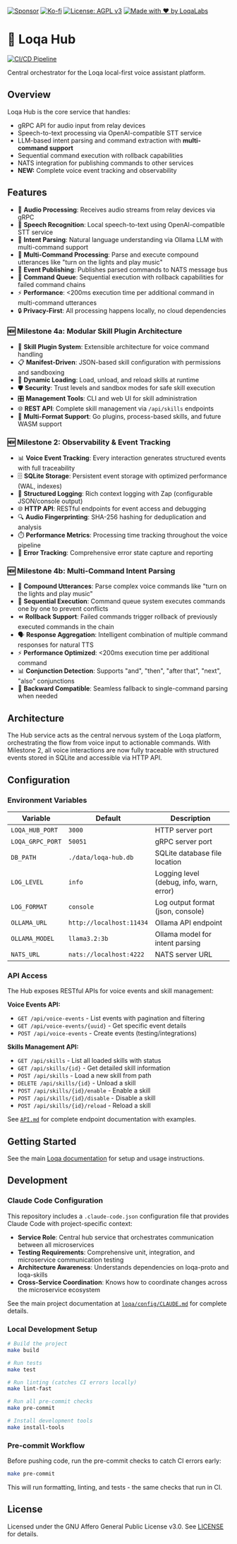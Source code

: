 [![Sponsor](https://img.shields.io/badge/Sponsor-Loqa-ff69b4?logo=githubsponsors&style=for-the-badge)](https://github.com/sponsors/annabarnes1138)
[![Ko-fi](https://img.shields.io/badge/Buy%20me%20a%20coffee-Ko--fi-FF5E5B?logo=ko-fi&logoColor=white&style=for-the-badge)](https://ko-fi.com/annabarnes)
[![License: AGPL v3](https://img.shields.io/badge/License-AGPL--3.0-blue?style=for-the-badge)](LICENSE)
[![Made with ❤️ by LoqaLabs](https://img.shields.io/badge/Made%20with%20%E2%9D%A4%EF%B8%8F-by%20LoqaLabs-ffb6c1?style=for-the-badge)](https://loqalabs.com)

# 🧠 Loqa Hub

[![CI/CD Pipeline](https://github.com/loqalabs/loqa-hub/actions/workflows/ci.yml/badge.svg)](https://github.com/loqalabs/loqa-hub/actions/workflows/ci.yml)

Central orchestrator for the Loqa local-first voice assistant platform.

## Overview

Loqa Hub is the core service that handles:
- gRPC API for audio input from relay devices
- Speech-to-text processing via OpenAI-compatible STT service
- LLM-based intent parsing and command extraction with **multi-command support**
- Sequential command execution with rollback capabilities
- NATS integration for publishing commands to other services
- **NEW:** Complete voice event tracking and observability

## Features

- 🎤 **Audio Processing**: Receives audio streams from relay devices via gRPC
- 📝 **Speech Recognition**: Local speech-to-text using OpenAI-compatible STT service
- 🤖 **Intent Parsing**: Natural language understanding via Ollama LLM with multi-command support
- 🔗 **Multi-Command Processing**: Parse and execute compound utterances like "turn on the lights and play music"
- 📡 **Event Publishing**: Publishes parsed commands to NATS message bus
- 🔄 **Command Queue**: Sequential execution with rollback capabilities for failed command chains
- ⚡ **Performance**: <200ms execution time per additional command in multi-command utterances
- 🔒 **Privacy-First**: All processing happens locally, no cloud dependencies

### 🆕 Milestone 4a: Modular Skill Plugin Architecture

- 🧩 **Skill Plugin System**: Extensible architecture for voice command handling
- 📋 **Manifest-Driven**: JSON-based skill configuration with permissions and sandboxing
- 🔄 **Dynamic Loading**: Load, unload, and reload skills at runtime
- 🛡️ **Security**: Trust levels and sandbox modes for safe skill execution
- 🎛️ **Management Tools**: CLI and web UI for skill administration
- 🌐 **REST API**: Complete skill management via `/api/skills` endpoints
- 🔧 **Multi-Format Support**: Go plugins, process-based skills, and future WASM support

### 🆕 Milestone 2: Observability & Event Tracking

- 📊 **Voice Event Tracking**: Every interaction generates structured events with full traceability
- 🗄️ **SQLite Storage**: Persistent event storage with optimized performance (WAL, indexes)
- 📝 **Structured Logging**: Rich context logging with Zap (configurable JSON/console output)
- 🌐 **HTTP API**: RESTful endpoints for event access and debugging
- 🔍 **Audio Fingerprinting**: SHA-256 hashing for deduplication and analysis
- ⏱️ **Performance Metrics**: Processing time tracking throughout the voice pipeline
- 🚨 **Error Tracking**: Comprehensive error state capture and reporting

### 🆕 Milestone 4b: Multi-Command Intent Parsing

- 🔗 **Compound Utterances**: Parse complex voice commands like "turn on the lights and play music"
- 🔄 **Sequential Execution**: Command queue system executes commands one by one to prevent conflicts
- ⏪ **Rollback Support**: Failed commands trigger rollback of previously executed commands in the chain
- 🗣️ **Response Aggregation**: Intelligent combination of multiple command responses for natural TTS
- ⚡ **Performance Optimized**: <200ms execution time per additional command
- 📊 **Conjunction Detection**: Supports "and", "then", "after that", "next", "also" conjunctions
- 🔄 **Backward Compatible**: Seamless fallback to single-command parsing when needed

## Architecture

The Hub service acts as the central nervous system of the Loqa platform, orchestrating the flow from voice input to actionable commands. With Milestone 2, all voice interactions are now fully traceable with structured events stored in SQLite and accessible via HTTP API.

## Configuration

### Environment Variables

| Variable | Default | Description |
|----------|---------|-------------|
| `LOQA_HUB_PORT` | `3000` | HTTP server port |
| `LOQA_GRPC_PORT` | `50051` | gRPC server port |
| `DB_PATH` | `./data/loqa-hub.db` | SQLite database file location |
| `LOG_LEVEL` | `info` | Logging level (debug, info, warn, error) |
| `LOG_FORMAT` | `console` | Log output format (json, console) |
| `OLLAMA_URL` | `http://localhost:11434` | Ollama API endpoint |
| `OLLAMA_MODEL` | `llama3.2:3b` | Ollama model for intent parsing |
| `NATS_URL` | `nats://localhost:4222` | NATS server URL |

### API Access

The Hub exposes RESTful APIs for voice events and skill management:

**Voice Events API:**
- `GET /api/voice-events` - List events with pagination and filtering
- `GET /api/voice-events/{uuid}` - Get specific event details
- `POST /api/voice-events` - Create events (testing/integrations)

**Skills Management API:**
- `GET /api/skills` - List all loaded skills with status
- `GET /api/skills/{id}` - Get detailed skill information
- `POST /api/skills` - Load a new skill from path
- `DELETE /api/skills/{id}` - Unload a skill
- `POST /api/skills/{id}/enable` - Enable a skill
- `POST /api/skills/{id}/disable` - Disable a skill
- `POST /api/skills/{id}/reload` - Reload a skill

See [`API.md`](API.md) for complete endpoint documentation with examples.

## Getting Started

See the main [Loqa documentation](https://github.com/loqalabs/loqa) for setup and usage instructions.

## Development

### Claude Code Configuration

This repository includes a `.claude-code.json` configuration file that provides Claude Code with project-specific context:

- **Service Role**: Central hub service that orchestrates communication between all microservices
- **Testing Requirements**: Comprehensive unit, integration, and microservice communication testing
- **Architecture Awareness**: Understands dependencies on loqa-proto and loqa-skills
- **Cross-Service Coordination**: Knows how to coordinate changes across the microservice ecosystem

See the main project documentation at [`loqa/config/CLAUDE.md`](https://github.com/loqalabs/loqa/blob/main/config/CLAUDE.md) for complete details.

### Local Development Setup

```bash
# Build the project
make build

# Run tests
make test

# Run linting (catches CI errors locally)
make lint-fast

# Run all pre-commit checks
make pre-commit

# Install development tools
make install-tools
```

### Pre-commit Workflow

Before pushing code, run the pre-commit checks to catch CI errors early:

```bash
make pre-commit
```

This will run formatting, linting, and tests - the same checks that run in CI.

## License

Licensed under the GNU Affero General Public License v3.0. See [LICENSE](LICENSE) for details. 
